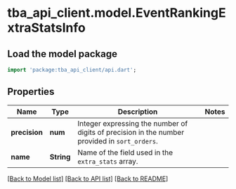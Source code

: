 # tba_api_client.model.EventRankingExtraStatsInfo

## Load the model package
```dart
import 'package:tba_api_client/api.dart';
```

## Properties
Name | Type | Description | Notes
------------ | ------------- | ------------- | -------------
**precision** | **num** | Integer expressing the number of digits of precision in the number provided in `sort_orders`. | 
**name** | **String** | Name of the field used in the `extra_stats` array. | 

[[Back to Model list]](../README.md#documentation-for-models) [[Back to API list]](../README.md#documentation-for-api-endpoints) [[Back to README]](../README.md)


